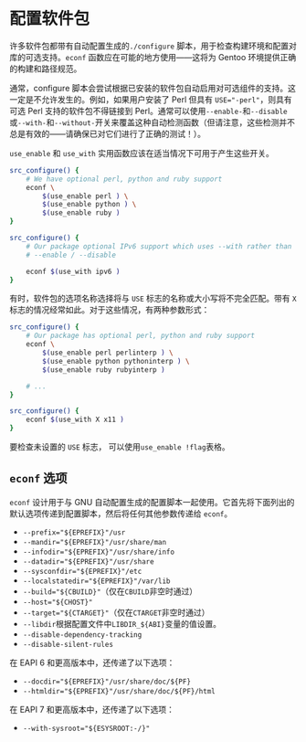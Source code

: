 # 配置软件包

许多软件包都带有自动配置生成的`./configure` 脚本，用于检查构建环境和配置对库的可选支持。`econf` 函数应在可能的地方使用——这将为 Gentoo 环境提供正确的构建和路径规范。

通常，configure 脚本会尝试根据已安装的软件包自动启用对可选组件的支持。这一定是不允许发生的。例如，如果用户安装了 Perl 但具有 `USE="-perl"`，则具有可选 Perl 支持的软件包不得链接到 Perl。通常可以使用`--enable-`和`--disable`或`--with-`和`--without-`开关来覆盖这种自动检测函数（但请注意，这些检测并不总是有效的——请确保已对它们进行了正确的测试！）。

`use_enable` 和 `use_with` 实用函数应该在适当情况下可用于产生这些开关。

```bash
src_configure() {
	# We have optional perl, python and ruby support
	econf \
		$(use_enable perl ) \
		$(use_enable python ) \
		$(use_enable ruby )
}

src_configure() {
	# Our package optional IPv6 support which uses --with rather than
	# --enable / --disable

	econf $(use_with ipv6 )
}
```

有时，软件包的选项名称选择将与 `USE` 标志的名称或大小写将不完全匹配。带有 `X` 标志的情况经常如此。对于这些情况，有两种参数形式：

```bash
src_configure() {
	# Our package has optional perl, python and ruby support
	econf \
		$(use_enable perl perlinterp ) \
		$(use_enable python pythoninterp ) \
		$(use_enable ruby rubyinterp )

	# ...
}

src_configure() {
	econf $(use_with X x11 )
}
```

要检查未设置的 `USE` 标志， 可以使用`use_enable !flag`表格。

## `econf` 选项

`econf` 设计用于与 GNU 自动配置生成的配置脚本一起使用。它首先将下面列出的默认选项传递到配置脚本，然后将任何其他参数传递给 `econf`。

- `--prefix="${EPREFIX}"/usr`
- `--mandir="${EPREFIX}"/usr/share/man`
- `--infodir="${EPREFIX}"/usr/share/info`
- `--datadir="${EPREFIX}"/usr/share`
- `--sysconfdir="${EPREFIX}"/etc`
- `--localstatedir="${EPREFIX}"/var/lib`
- `--build="${CBUILD}"`（仅在`CBUILD`非空时通过）
- `--host="${CHOST}"`
- `--target="${CTARGET}"`（仅在`CTARGET`非空时通过）
- `--libdir`根据配置文件中`LIBDIR_${ABI}`变量的值设置。
- `--disable-dependency-tracking`
- `--disable-silent-rules`

在 EAPI 6 和更高版本中，还传递了以下选项：

- `--docdir="${EPREFIX}"/usr/share/doc/${PF}`
- `--htmldir="${EPREFIX}"/usr/share/doc/${PF}/html`

在 EAPI 7 和更高版本中，还传递了以下选项：

- `--with-sysroot="${ESYSROOT:-/}"`
